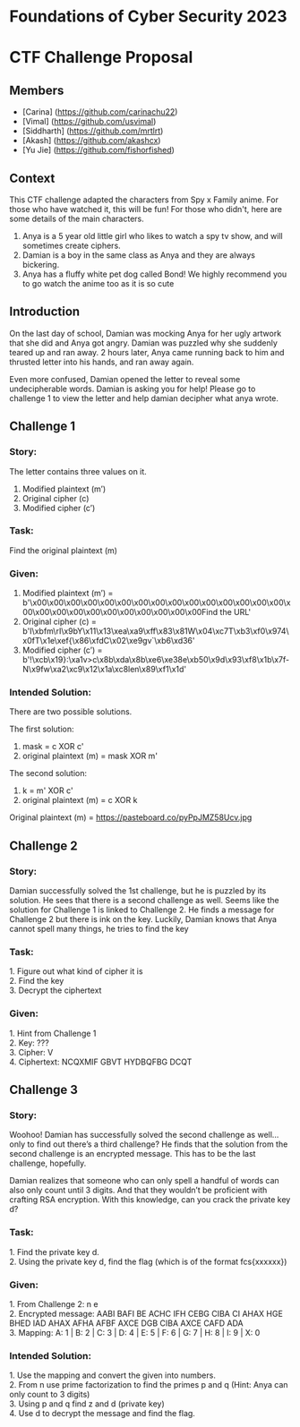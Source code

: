 # Foundations of Cyber Security 2023 
# CTF Challenge Proposal 
## Members
- [Carina] (https://github.com/carinachu22)
- [Vimal] (https://github.com/usvimal)
- [Siddharth] (https://github.com/mrtlrt)
- [Akash] (https://github.com/akashcx)
- [Yu Jie] (https://github.com/fishorfished)

## Context 
This CTF challenge adapted the characters from Spy x Family anime. For those who have watched it, this will be fun! 
For those who didn't, here are some details of the main characters. 
1. Anya is a 5 year old little girl who likes to watch a spy tv show, and will sometimes create ciphers.
2. Damian is a boy in the same class as Anya and they are always bickering. 
3. Anya has a fluffy white pet dog called Bond!
We highly recommend you to go watch the anime too as it is so cute 

## Introduction 
On the last day of school, Damian was mocking Anya for her ugly artwork that she did and Anya got angry. Damian was puzzled why she suddenly teared up and ran away. 2 hours later, Anya came running back to him and thrusted letter into his hands, and ran away again. 

Even more confused, Damian opened the letter to reveal some undecipherable words. Damian is asking you for help! Please go to challenge 1 to view the letter and help damian decipher what anya wrote. 
## Challenge 1
### Story:
The letter contains three values on it. 
1. Modified plaintext (m’) 
2. Original cipher (c) 
3. Modified cipher (c’) 

### Task:
Find the original plaintext (m)

### Given:
1. Modified plaintext (m’)  = b'\x00\x00\x00\x00\x00\x00\x00\x00\x00\x00\x00\x00\x00\x00\x00\x00\x00\x00\x00\x00\x00\x00\x00\x00\x00\x00Find the URL'
2. Original cipher (c) = b'I\xbfm\rI\x9bY\x11\x13\xea\xa9\xff\x83\x81W\x04\xc7T\xb3\xf0\x974\x0fT\x1e\xef{\x86\xfdC\x02\xe9gv`\xb6\xd36' 
3. Modified cipher (c’) = b'!\xcb\x19}:\xa1v>c\x8b\xda\x8b\xe6\xe38e\xb50\x9d\x93\xf8\x1b\x7f-N\x9fw\xa2\xc9\x12\x1a\xc8len\x89\xf1\x1d' 

### Intended Solution:
There are two possible solutions. 

The first solution: 
1. mask = c XOR c'
2. original plaintext (m) = mask XOR m'

The second solution: 
1. k = m' XOR c'
2. original plaintext (m) = c XOR k 

Original plaintext (m) = https://pasteboard.co/pyPpJMZ58Ucv.jpg 

## Challenge 2
<h3><b>Story:</b></h3>
Damian successfully solved the 1st challenge, but he is puzzled by its solution. He sees that there is a second challenge as well. Seems like the solution for Challenge 1 is linked to Challenge 2. He finds a message for Challenge 2 but there is ink on the key. Luckily, Damian knows that Anya cannot spell many things, he tries to find the key

<h3><b>Task:</b></h3>
1. Figure out what kind of cipher it is <br />
2. Find the key <br />
3. Decrypt the ciphertext

<h3><b>Given:</b></h3>
1. Hint from Challenge 1 <br />
2. Key: ??? <br />
3. Cipher: V <br />
4. Ciphertext: NCQXMIF GBVT HYDBQFBG DCQT <br />


## Challenge 3 
<h3><b>Story:</b></h3>
Woohoo! Damian has successfully solved the second challenge as well…only to find out there’s a third challenge? He finds that the solution from the second challenge is an encrypted message. This has to be the last challenge, hopefully. 

Damian realizes that someone who can only spell a handful of words can also only count until 3 digits. And that they wouldn’t be proficient with crafting RSA encryption. With this knowledge, can you crack the private key d?


<h3><b>Task:</b></h3>
1. Find the private key d. <br />
2. Using the private key d, find the flag (which is of the format fcs{xxxxxx})<br />

<h3><b>Given:</b></h3>
1. From Challenge 2: n e  <br/>
2. Encrypted message: AABI BAFI BE ACHC IFH CEBG CIBA CI AHAX HGE BHED IAD AHAX AFHA AFBF AXCE DGB CIBA AXCE CAFD ADA <br/>
3. Mapping: A: 1 | B: 2 | C: 3 | D: 4 | E: 5 | F: 6 | G: 7 | H: 8 | I: 9 | X: 0 <br/>

<h3><b>Intended Solution:</b></h3>
1. Use the mapping and convert the given into numbers. <br/>
2. From n use prime factorization to find the primes p and q (Hint: Anya can only count to 3 digits) <br/>
3. Using p and q find z and d (private key) <br/>
4. Use d to decrypt the message and find the flag. <br/>
